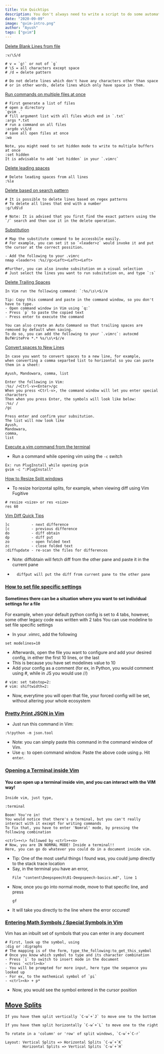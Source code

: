 ```yaml
---
title: Vim Quicktips
description: You don't always need to write a script to do some automation, sometimes, "Vim" is enough.
date: "2020-09-09"
image: "gvim-intro.png"
author: "Ayush"
tags: ["gvim"]
---
```


[Delete Blank Lines from file](https://stackoverflow.com/questions/706076/vim-delete-blank-lines)
```
:v/\S/d

# v = `g!` or not of `g`
# \S = all characters except space
# /d = delete pattern

# Do not delete lines which don't have any characters other than space
# or in other words, delete lines which only have space in them.
```

[Run commands on multiple files at once](https://stackoverflow.com/questions/7126789/vim-run-a-command-on-multiple-files)
```
# First generate a list of files
# open a directory
`gvim .`
# fill argument list with all files which end in `.txt`
:args *.txt
# run a command on all files
:argdo v\S/d
# save all open files at once
:wa

Note, you might need to set hidden mode to write to multiple buffers at once
:set hidden
It is advisable to add `set hidden` in your `.vimrc`
```

[Delete leading spaces](http://github.com/ayushxx7)
```
# Delete leading spaces from all lines
:%le
```

[Delete based on search pattern](https://vim.fandom.com/wiki/Delete_all_lines_containing_a_pattern)
```
# It is possible to delete lines based on regex patterns
# To delete all lines that end with a number
:g/\d$\d

# Note: It is advised that you first find the exact pattern using the `/` search and then use it in the delete operation.
```


[Substitution]()
```
# Map the substitute command to be accessbile easily.
# For example, you can set it so `<leader>z` would invoke it and put the cursor at the correct possition.

- Add the following to your .vimrc
nmap <leader>s :%s//gc<Left><Left><Left>

#Further, you can also invoke subsitution on a visual selection
# Just select the lines you want to run subsitution on, and type `:s`
```

[Delete Trailing Spaces](https://vim.fandom.com/wiki/Remove_unwanted_spaces)
```
In Vim run the following command: `:%s/\s\+$//e

Tip: Copy this command and paste in the command window, so you don't have to type.
- Open command window in Vim using `q:`
- Press `p` to paste the copied text
- Press enter to execute the command

You can also create an Auto Command so that trailing spaces are removed by default when saving.
To do so, you can add the following to your `.vimrc`: autocmd BufWritePre *.* %s/\s\+$//e
```

[Convert spaces to New Lines](https://stackoverflow.com/a/1048646)
```
In case you want to convert spaces to a new line, for example,
when converting a comma separted list to horizontal so you can paste them in a sheet:

Ayush, Mandowara, comma, list

Enter the following in Vim:
:%s/ /<Ctrl-v><Enter>/gc
When you press <Ctrl-v>, the command window will let you enter special characters
Then when you press Enter, the symbols will look like below:
:%s/ //gc

Press enter and confirm your subsitution.
The list will now look like
Ayush,
Mandowara,
comma,
list
```

[Execute a vim command from the terminal](https://til.hashrocket.com/posts/aeeauzmhvv-run-vim-command-from-the-command-line)
- Run a command while opening vim using the `-c` switch
```
Ex: run PlugInstall while opening gvim
gvim -c ":PlugInstall"
```

[How to Resize Split windows](https://vim.fandom.com/wiki/Resize_splits_more_quickly)
- To resize horizontal splits, for example, when viewing diff using Vim Fugitive
```
# resize <size> or res <size>
res 60
```

[Vim Diff Quick Tips](https://gist.github.com/mattratleph/4026987)
```
]c          - next difference
[c          - previous difference
do          - diff obtain
dp          - diff put
zo          - open folded text
zc          - close folded text
:diffupdate - re-scan the files for differences
```
- Note: diffobtain will fetch diff from the other pane and paste it in the current pane
-       diffput will put the diff from current pane to the other pane

### [How to set file specific settings](https://www.howtoforge.com/tutorial/vim-modeline-settings/)
#### Sometimes there can be a situation where you want to set individual settings for a file
For example, when your default python config is set to 4 tabs, however, some other legacy code was written with 2 tabs
You can use modeline to set file specific settings
- In your .vimrc, add the following
```
set modelines=10
```
- Afterwards, open the file you want to configure and add your desired config, in either the first 10 lines, or the last
- This is because you have set modelines value to 10
- Add your config as a comment (for ex, in Python, you would comment using #, while in JS you would use //)
```
# vim: set tabstop=2:
# vim: shiftwidth=2:
```
- Now, everytime you will open that file, your forced config will be set, without altering your whole ecosystem


### [Pretty Print JSON in Vim](https://pascalprecht.github.io/posts/pretty-print-json-in-vim)
- Just run this command in Vim:
```
:%!python -m json.tool
```
- Note: you can simply paste this command in the command window of Vim.
- Use `q:` to open command window. Paste the above code using `p`. Hit `enter`.

### [Opening a Terminal inside Vim](https://www.youtube.com/watch?v=8m5t9VDAqDE)
#### You can open up a terminal inside vim, and you can interact with the VIM way!
```
Inside vim, just type,

:terminal

Boom! You're in!
You would notice that there's a terminal, but you can't really interact with it except for writing commands
To fix that, you have to enter 'Nomral' mode, by pressing the following combination

<ctrl>+<\> followed by <ctrl>+<n>
# Now, you are IN NORMAL MODE! Inside a terminal!!
Here, you can go do whatever you could do in a document inside vim.
```

- Tip: One of the most useful things I found was, you could jump directly to the stack trace location
- Say, in the terminal you have an error,
    ```
    File "content\Deepspeech\01-Deepspeech-basics.md", line 1
    ```
- Now, once you go into normal mode, move to that specific line, and press
    ```
    gf
    ```
- It will take you directly to the line where the error occured!

### [Entering Math Symbols / Special Symbols in Vim](http://www.alecjacobson.com/weblog/?p=443)
Vim has an inbuilt set of symbols that you can enter in any document
```
# First, look up the symbol, using
:dig or :digraphs
# The mapping is of the form, type_the_following:to_get_this_symbol
# Once you know which symbol to type and its character combination
- Press `i` to switch to insert mode in the document
- Press `<ctrl><k>`
- You will be prompted for more input, here type the sequence you looked up
- For ex, to the mathemical symbol of `pi`
- <ctrl><k> + p*
```
- Now, you would see the symbol entered in the cursor position


## [Move Splits](https://stackoverflow.com/a/6071520)
```
If you have them split vertically `C-w`+`J` to move one to the bottom

If you have them split horizontally `C-w`+`L` to move one to the right

To rotate in a 'column' or 'row' of split windows, `C-w`+`C-r`

Layout: Vertical Splits => Horizontal Splits `C-w`+`K`
        Horizontal Splits => Vertical Splits `C-w`+`H`
```
